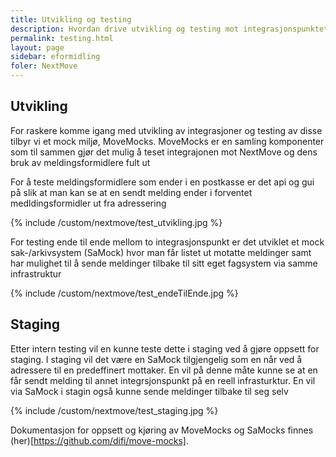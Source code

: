 ```yaml
---
title: Utvikling og testing
description: Hvordan drive utvikling og testing mot integrasjonspunktet
permalink: testing.html
layout: page
sidebar: eformidling
foler: NextMove
---
```


## Utvikling

For raskere komme igang med utvikling av integrasjoner og testing av disse tilbyr vi et mock miljø, MoveMocks. 
MoveMocks er en samling komponenter som til sammen gjør det mulig å teset integrajonen mot NextMove og dens bruk av meldingsformidlere fult ut

For å teste meldingsformidlere som ender i  en postkasse er det api og gui på slik at man kan se at en sendt melding ender i forventet medldingsformidler ut fra adressering
 
 {% include /custom/nextmove/test_utvikling.jpg %}

 For testing ende til ende mellom to integrasjonspunkt er det utviklet et mock sak-/arkivsystem (SaMock) hvor man får listet ut motatte meldinger samt har mulighet til å sende meldinger tilbake til sitt eget fagsystem via samme infrastruktur 
 
 {% include /custom/nextmove/test_endeTilEnde.jpg %}



## Staging

Etter intern testing vil en kunne teste dette i staging ved å gjøre oppsett for staging. I staging vil det være en SaMock tilgjengelig som en når ved å adressere til en predeffinert mottaker. En vil på denne måte kunne se at en får sendt melding til annet integrsjonspunkt på en reell infrasturktur. En vil via SaMock i stagin også kunne sende meldinger tilbake til seg selv


 {% include /custom/nextmove/test_staging.jpg %}



 Dokumentasjon for oppsett og kjøring av MoveMocks og SaMocks finnes (her)[https://github.com/difi/move-mocks].



